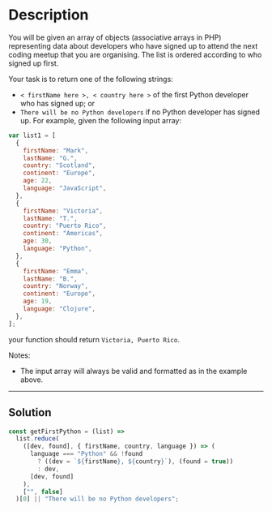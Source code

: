 # Description

You will be given an array of objects (associative arrays in PHP) representing data about developers who have signed up to attend the next coding meetup that you are organising. The list is ordered according to who signed up first.

Your task is to return one of the following strings:

- `< firstName here >, < country here >` of the first Python developer who has signed up; or
- `There will be no Python developers` if no Python developer has signed up.
  For example, given the following input array:

```js
var list1 = [
  {
    firstName: "Mark",
    lastName: "G.",
    country: "Scotland",
    continent: "Europe",
    age: 22,
    language: "JavaScript",
  },
  {
    firstName: "Victoria",
    lastName: "T.",
    country: "Puerto Rico",
    continent: "Americas",
    age: 30,
    language: "Python",
  },
  {
    firstName: "Emma",
    lastName: "B.",
    country: "Norway",
    continent: "Europe",
    age: 19,
    language: "Clojure",
  },
];
```

your function should return `Victoria, Puerto Rico`.

Notes:

- The input array will always be valid and formatted as in the example above.

---

## Solution

```js
const getFirstPython = (list) =>
  list.reduce(
    ([dev, found], { firstName, country, language }) => (
      language === "Python" && !found
        ? ((dev = `${firstName}, ${country}`), (found = true))
        : dev,
      [dev, found]
    ),
    ["", false]
  )[0] || "There will be no Python developers";
```

